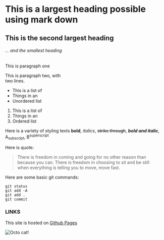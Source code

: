 # This is a largest heading possible using mark down
## This is the second largest heading
###### ... and the smallest heading

This is paragraph one

This is paragraph two, with\
two lines.

- This is a list of
- Things in an
- Unordered list

1. This is a list of
2. Things in an
3. Ordered list

Here is a variety of styling texts **bold**, *italics*, ~~strike through~~, ***bold and italic***,\
A<sub>subscript</sub>, B<sup>superscript</sup> 

Here is quote:
> There is freedom in coming and going for no other reason than because you can. There is freedom in
choosing to sit and be still when everything is telling you to move, move fast.

Here are some basic git commands:
```
git status
git add -A
git add .
git commit 

```
### LINKS

This site is hosted on [Github Pages](https://joshverge.github.io/sample_website/)

![Octo cat!](https://myoctocat.com/assets/images/base-octocat.svg)

